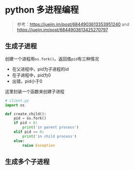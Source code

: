 # python 多进程编程

> 参考：https://juejin.im/post/6844903613353951240 and https://juejin.im/post/6844903613425270797

## 生成子进程

创建一个进程用`os.fork()`。返回值`pid`有三种情况

- 在父进程中，pid为子进程的id
- 在子进程中，pid为0
- 出错，pid小于0

这里封装一个函数来创建子进程

```py
# client.py
import os

def create_child():
    pid = os.fork()
    if pid > 0:
        print('in parent process')
    elif pid == 0:
        print('in child process')
    else:
        raise Exception
```

## 生成多个子进程



